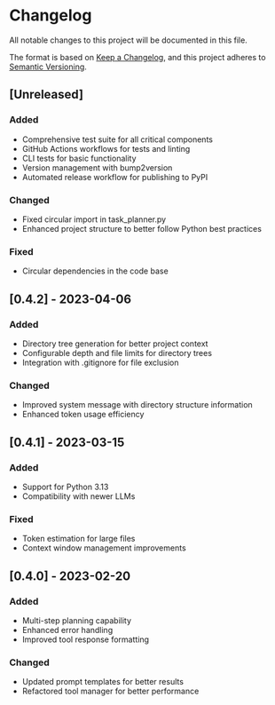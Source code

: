 # Changelog

All notable changes to this project will be documented in this file.

The format is based on [Keep a Changelog](https://keepachangelog.com/en/1.0.0/),
and this project adheres to [Semantic Versioning](https://semver.org/spec/v2.0.0.html).

## [Unreleased]

### Added
- Comprehensive test suite for all critical components
- GitHub Actions workflows for tests and linting
- CLI tests for basic functionality
- Version management with bump2version
- Automated release workflow for publishing to PyPI

### Changed
- Fixed circular import in task_planner.py
- Enhanced project structure to better follow Python best practices

### Fixed
- Circular dependencies in the code base

## [0.4.2] - 2023-04-06

### Added
- Directory tree generation for better project context
- Configurable depth and file limits for directory trees
- Integration with .gitignore for file exclusion

### Changed
- Improved system message with directory structure information
- Enhanced token usage efficiency

## [0.4.1] - 2023-03-15

### Added
- Support for Python 3.13
- Compatibility with newer LLMs

### Fixed
- Token estimation for large files
- Context window management improvements

## [0.4.0] - 2023-02-20

### Added
- Multi-step planning capability
- Enhanced error handling
- Improved tool response formatting

### Changed
- Updated prompt templates for better results
- Refactored tool manager for better performance